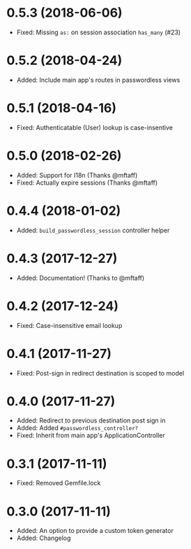 # 0.5.3 (2018-06-06)

- Fixed: Missing `as:` on session association `has_many` (#23)

# 0.5.2 (2018-04-24)

- Added: Include main app's routes in passwordless views

# 0.5.1 (2018-04-16)

- Fixed: Authenticatable (User) lookup is case-insentive

# 0.5.0 (2018-02-26)

- Added: Support for I18n (Thanks @mftaff)
- Fixed: Actually expire sessions (Thanks @mftaff)

# 0.4.4 (2018-01-02)

- Added: `build_passwordless_session` controller helper

# 0.4.3 (2017-12-27)

- Added: Documentation! (Thanks to @mftaff)

# 0.4.2 (2017-12-24)

- Fixed: Case-insensitive email lookup

# 0.4.1 (2017-11-27)

- Fixed: Post-sign in redirect destination is scoped to model

# 0.4.0 (2017-11-27)

- Added: Redirect to previous destination post sign in
- Added: Added `#passwordless_controller?`
- Fixed: Inherit from main app's ApplicationController

# 0.3.1 (2017-11-11)

- Fixed: Removed Gemfile.lock

# 0.3.0 (2017-11-11)

- Added: An option to provide a custom token generator
- Added: Changelog
